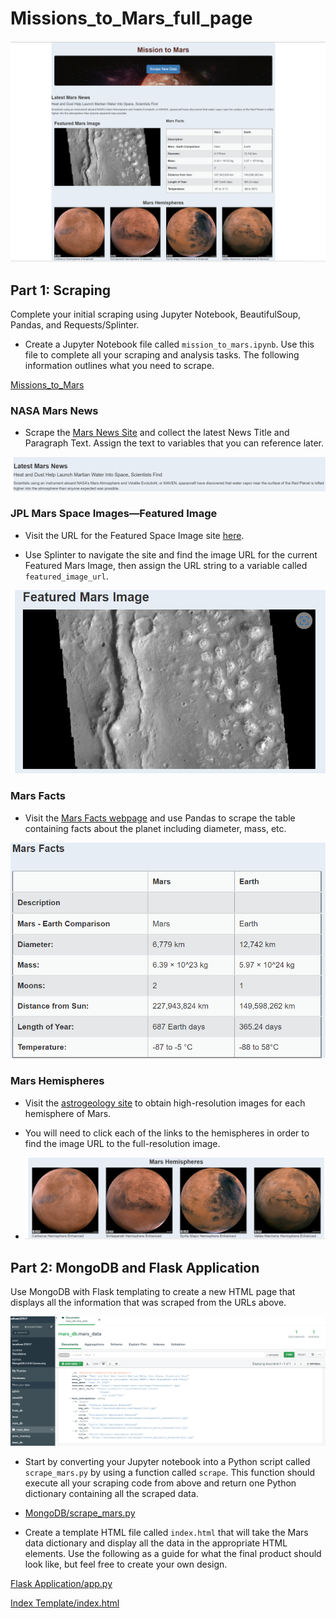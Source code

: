
# Missions_to_Mars_full_page

![Missions_to_Mars_full_page](/Missions_to_Mars/Missions_to_Mars_Images/Missions_to_Mars_full_page.png)

## Part  1: Scraping

Complete your initial scraping using Jupyter Notebook, BeautifulSoup, Pandas, and Requests/Splinter.

* Create a Jupyter Notebook file called `mission_to_mars.ipynb`. Use this file to complete all your scraping and analysis tasks. The following information outlines what you need to scrape.

[Missions_to_Mars](/Missions_to_Mars/mission_to_mars.ipynb)

### NASA Mars News

* Scrape the [Mars News Site](https://redplanetscience.com/) and collect the latest News Title and Paragraph Text. Assign the text to variables that you can reference later.

![Latest latest News Title and Paragraph](/Missions_to_Mars/Missions_to_Mars_Images/Latest_Mars_News.png)

### JPL Mars Space Images—Featured Image

* Visit the URL for the Featured Space Image site [here](https://spaceimages-mars.com).

* Use Splinter to navigate the site and find the image URL for the current Featured Mars Image, then assign the URL string to a variable called `featured_image_url`.

![Featured_Mars_Image](/Missions_to_Mars/Missions_to_Mars_Images/Featured_Mars_Image.png)

### Mars Facts

* Visit the [Mars Facts webpage](https://galaxyfacts-mars.com) and use Pandas to scrape the table containing facts about the planet including diameter, mass, etc.

![Mars_Facts_table](/Missions_to_Mars/Missions_to_Mars_Images/Mars_Facts_table.png)

### Mars Hemispheres

* Visit the [astrogeology site](https://marshemispheres.com/) to obtain high-resolution images for each hemisphere of Mars.

* You will need to click each of the links to the hemispheres in order to find the image URL to the full-resolution image.

* ![Mars_Hemispheres](/Missions_to_Mars/Missions_to_Mars_Images/Mars_Hemispheres.png)

## Part 2: MongoDB and Flask Application

Use MongoDB with Flask templating to create a new HTML page that displays all the information that was scraped from the URLs above.

![Mars_db.mars_data](/Missions_to_Mars/Missions_to_Mars_Images/mars_db.mars_data.png)

* Start by converting your Jupyter notebook into a Python script called `scrape_mars.py` by using a function called `scrape`. This function should  execute all your scraping code from above and return one Python dictionary containing all the scraped data.

* [MongoDB/scrape_mars.py](/Missions_to_Mars/scrape_mars.py)


* Create a template HTML file called `index.html` that will take the Mars data dictionary and display all the data in the appropriate HTML elements. Use the following as a guide for what the final product should look like, but feel free to create your own design.

[Flask Application/app.py](/Missions_to_Mars/app.py)

[Index Template/index.html](/Missions_to_Mars/templates/index.html)